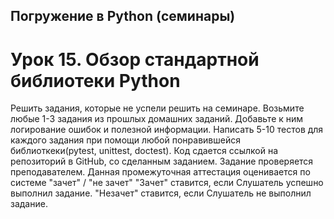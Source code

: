 ## Погружение в Python (семинары)
# Урок 15. Обзор стандартной библиотеки Python

Решить задания, которые не успели решить на семинаре.
Возьмите любые 1-3 задания из прошлых домашних заданий. Добавьте к ним логирование ошибок и полезной информации. Написать 5-10 тестов для каждого задания при помощи любой понравившейся библиоткеки(pytest, unittest, doctest).
Код сдается ссылкой на репозиторий в GitHub, со сделанным заданием. Задание проверяется преподавателем.
Данная промежуточная аттестация оценивается по системе "зачет" / "не зачет"
"Зачет" ставится, если Слушатель успешно выполнил задание.
"Незачет" ставится, если Слушатель не выполнил задание.
